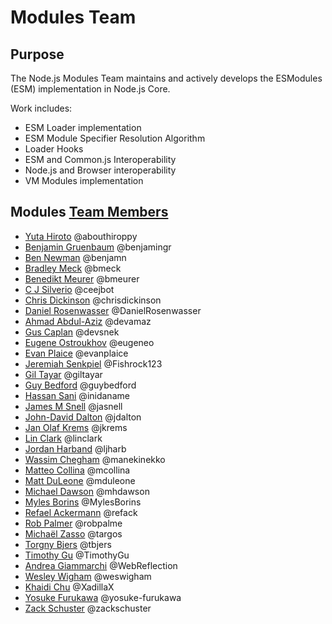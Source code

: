 # Modules Team

## Purpose

The Node.js Modules Team maintains and actively develops the ESModules (ESM) implementation in Node.js Core.

Work includes:

* ESM Loader implementation
* ESM Module Specifier Resolution Algorithm
* Loader Hooks
* ESM and Common.js Interoperability
* Node.js and Browser interoperability
* VM Modules implementation

## Modules [Team Members](https://github.com/orgs/nodejs/teams/modules/members)

* [Yuta Hiroto](https://github.com/abouthiroppy) @abouthiroppy
* [Benjamin Gruenbaum](https://github.com/benjamingr) @benjamingr
* [Ben Newman](https://github.com/benjamn) @benjamn
* [Bradley Meck](https://github.com/bmeck) @bmeck
* [Benedikt Meurer](https://github.com/bmeurer) @bmeurer
* [C J Silverio](https://github.com/ceejbot) @ceejbot
* [Chris Dickinson](https://github.com/chrisdickinson) @chrisdickinson
* [Daniel Rosenwasser](https://github.com/DanielRosenwasser) @DanielRosenwasser
* [Ahmad Abdul-Aziz](https://github.com/devamaz) @devamaz
* [Gus Caplan](https://github.com/devsnek) @devsnek
* [Eugene Ostroukhov](https://github.com/eugeneo) @eugeneo
* [Evan Plaice](https://github.com/evanplaice) @evanplaice
* [Jeremiah Senkpiel](https://github.com/Fishrock123) @Fishrock123
* [Gil Tayar](https://github.com/giltayar) @giltayar
* [Guy Bedford](https://github.com/guybedford) @guybedford
* [Hassan Sani](https://github.com/inidaname) @inidaname
* [James M Snell](https://github.com/jasnell) @jasnell
* [John-David Dalton](https://github.com/jdalton) @jdalton
* [Jan Olaf Krems](https://github.com/jkrems) @jkrems
* [Lin Clark](https://github.com/linclark) @linclark
* [Jordan Harband](https://github.com/ljharb) @ljharb
* [Wassim Chegham](https://github.com/manekinekko) @manekinekko
* [Matteo Collina](https://github.com/mcollina) @mcollina
* [Matt DuLeone](https://github.com/mduleone) @mduleone
* [Michael Dawson](https://github.com/mhdawson) @mhdawson
* [Myles Borins](https://github.com/MylesBorins) @MylesBorins
* [Refael Ackermann](https://github.com/refack) @refack
* [Rob Palmer](https://github.com/robpalme) @robpalme
* [Michaël Zasso](https://github.com/targos) @targos
* [Torgny Bjers](https://github.com/tbjers) @tbjers
* [Timothy Gu](https://github.com/TimothyGu) @TimothyGu
* [Andrea Giammarchi](https://github.com/WebReflection) @WebReflection
* [Wesley Wigham](https://github.com/weswigham) @weswigham
* [Khaidi Chu](https://github.com/XadillaX) @XadillaX
* [Yosuke Furukawa](https://github.com/yosuke-furukawa) @yosuke-furukawa
* [Zack Schuster](https://github.com/zackschuster) @zackschuster

